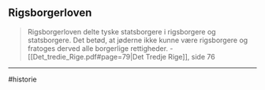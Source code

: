 ## Rigsborgerloven
>Rigsborgerloven delte tyske statsborgere i rigsborgere og statsborgere. Det betød, at jøderne ikke kunne være rigsborgere og fratoges derved alle borgerlige rettigheder.
>\- [[Det_tredie_Rige.pdf#page=79|Det Tredje Rige]], side 76

---
#historie 